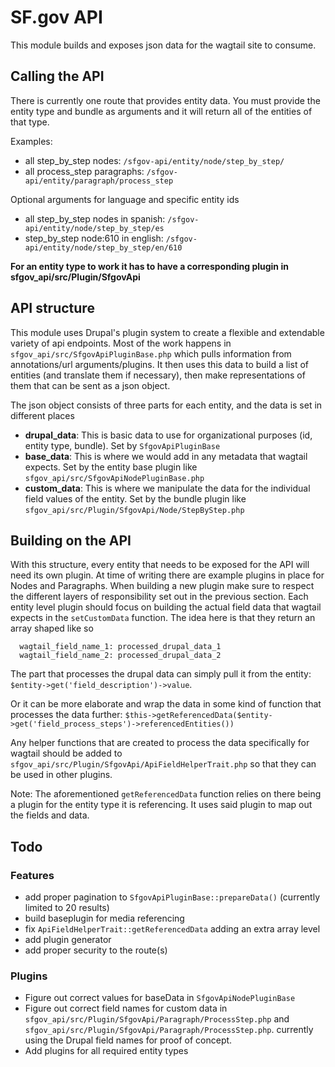 # SF.gov API
This module builds and exposes json data for the wagtail site to consume.

## Calling the API
There is currently one route that provides entity data. You must provide the entity type and bundle
as arguments and it will return all of the entities of that type.

Examples:
 - all step_by_step nodes: `/sfgov-api/entity/node/step_by_step/`
 - all process_step paragraphs: `/sfgov-api/entity/paragraph/process_step`

Optional arguments for language and specific entity ids
 - all step_by_step nodes in spanish: `/sfgov-api/entity/node/step_by_step/es`
 - step_by_step node:610 in english: `/sfgov-api/entity/node/step_by_step/en/610`

**For an entity type to work it has to have a corresponding plugin in sfgov_api/src/Plugin/SfgovApi**

## API structure
This module uses Drupal's plugin system to create a flexible and extendable variety of api endpoints.
Most of the work happens in `sfgov_api/src/SfgovApiPluginBase.php` which pulls information from annotations/url arguments/plugins.
It then uses this data to build a list of entities (and translate them if necessary), then make representations
of them that can be sent as a json object.

The json object consists of three parts for each entity, and the data is set in different places
  - **drupal_data**: This is basic data to use for organizational purposes (id, entity type, bundle). Set by `SfgovApiPluginBase`
  - **base_data**: This is where we would add in any metadata that wagtail expects. Set by the entity base plugin like `sfgov_api/src/SfgovApiNodePluginBase.php`
  - **custom_data**: This is where we manipulate the data for the individual field values of the entity. Set by the bundle plugin like `sfgov_api/src/Plugin/SfgovApi/Node/StepByStep.php`

## Building on the API
With this structure, every entity that needs to be exposed for the API will need its own plugin. At time of writing
there are example plugins in place for Nodes and Paragraphs. When building a new plugin make sure to respect the
different layers of responsibility set out in the previous section. Each entity level plugin should focus on building
the actual field data that wagtail expects in the `setCustomData` function. The idea here is that they return an array
shaped like so

```
  wagtail_field_name_1: processed_drupal_data_1
  wagtail_field_name_2: processed_drupal_data_2
```

The part that processes the drupal data can simply pull it from the entity:
`$entity->get('field_description')->value`.

Or it can be more elaborate and wrap the data in some kind of function that processes the data further:
`$this->getReferencedData($entity->get('field_process_steps')->referencedEntities())`

Any helper functions that are created to process the data specifically for wagtail should be added to `sfgov_api/src/Plugin/SfgovApi/ApiFieldHelperTrait.php`
so that they can be used in other plugins.

Note: The aforementioned `getReferencedData` function relies on there being a plugin for the entity type it is referencing. It
uses said plugin to map out the fields and data.

## Todo
### Features
- add proper pagination to `SfgovApiPluginBase::prepareData()` (currently limited to 20 results)
- build baseplugin for media referencing
- fix `ApiFieldHelperTrait::getReferencedData` adding an extra array level
- add plugin generator
- add proper security to the route(s)

### Plugins
- Figure out correct values for baseData in `SfgovApiNodePluginBase`
- Figure out correct field names for custom data in `sfgov_api/src/Plugin/SfgovApi/Paragraph/ProcessStep.php`
  and `sfgov_api/src/Plugin/SfgovApi/Paragraph/ProcessStep.php`. currently using the Drupal field names for
  proof of concept.
- Add plugins for all required entity types
